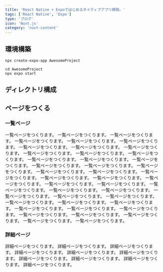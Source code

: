 ```yaml
---
title: 'React Native + Expoではじめるネイティブアプリ開発。'
tags: ['React Native', 'Expo']
type: 'ブログ'
icon: 'Nuxt.js'
category: 'nuxt-content'
---
```


## 環境構築
```
npx create-expo-app AwesomeProject

cd AwesomeProject
npx expo start
```


## ディレクトリ構成

## ページをつくる

### 一覧ページ
一覧ページをつくります。
一覧ページをつくります。
一覧ページをつくります。
一覧ページをつくります。
一覧ページをつくります。
一覧ページをつくります。
一覧ページをつくります。
一覧ページをつくります。
一覧ページをつくります。
一覧ページをつくります。
一覧ページをつくります。
一覧ページをつくります。
一覧ページをつくります。
一覧ページをつくります。
一覧ページをつくります。
一覧ページをつくります。
一覧ページをつくります。
一覧ページをつくります。
一覧ページをつくります。
一覧ページをつくります。
一覧ページをつくります。
一覧ページをつくります。
一覧ページをつくります。
一覧ページをつくります。
一覧ページをつくります。
一覧ページをつくります。
一覧ページをつくります。
一覧ページをつくります。
一覧ページをつくります。
一覧ページをつくります。
一覧ページをつくります。
一覧ページをつくります。
一覧ページをつくります。
一覧ページをつくります。
一覧ページをつくります。
一覧ページをつくります。
一覧ページをつくります。
一覧ページをつくります。
一覧ページをつくります。
一覧ページをつくります。
一覧ページをつくります。
一覧ページをつくります。
一覧ページをつくります。

### 詳細ページ
詳細ページをつくります。
詳細ページをつくります。
詳細ページをつくります。
詳細ページをつくります。
詳細ページをつくります。
詳細ページをつくります。
詳細ページをつくります。
詳細ページをつくります。
詳細ページをつくります。
詳細ページをつくります。
